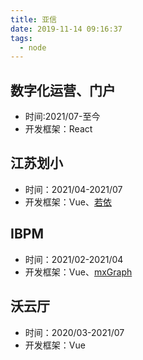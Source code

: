 ```yaml
---
title: 亚信
date: 2019-11-14 09:16:37
tags:
  - node
---
```

## 数字化运营、门户
- 时间:2021/07-至今
- 开发框架：React

## 江苏划小
- 时间：2021/04-2021/07
- 开发框架：Vue、[若依](https://gitee.com/y_project/RuoYi-Vue)

## IBPM
- 时间：2021/02-2021/04
- 开发框架：Vue、[mxGraph](http://jgraph.github.io/mxgraph/)


## 沃云厅
- 时间：2020/03-2021/07
- 开发框架：Vue

